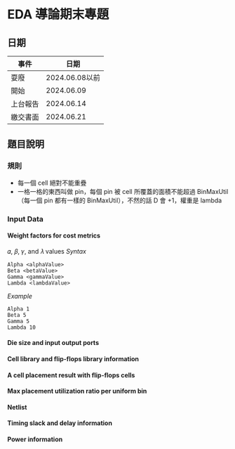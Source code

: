 # EDA 導論期末專題

## 日期
| 事件 | 日期 |
| ------ | ----------- |
| 耍廢   | 2024.06.08以前 |
| 開始 | 2024.06.09 |
| 上台報告 | 2024.06.14 |
| 繳交書面 | 2024.06.21 |

## 題目說明
### 規則
- 每一個 cell 絕對不能重疊
- 一格一格的東西叫做 pin，每個 pin 被 cell 所覆蓋的面積不能超過 BinMaxUtil （每一個 pin 都有一樣的 BinMaxUtil），不然的話 D 會 +1，權重是 lambda

### Input Data
#### Weight factors for cost metrics
𝛼, 𝛽, 𝛾, and 𝜆 values
_Syntax_
```
Alpha <alphaValue>
Beta <betaValue>
Gamma <gammaValue>
Lambda <lambdaValue>
```
_Example_
```
Alpha 1
Beta 5
Gamma 5
Lambda 10
```
#### Die size and input output ports
#### Cell library and flip-flops library information
#### A cell placement result with flip-flops cells
#### Max placement utilization ratio per uniform bin
#### Netlist
#### Timing slack and delay information
#### Power information
